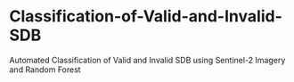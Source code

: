# Classification-of-Valid-and-Invalid-SDB
Automated Classification of Valid and Invalid SDB using Sentinel-2 Imagery and Random Forest
